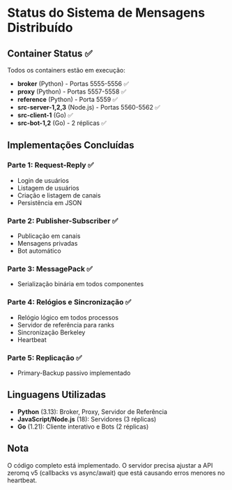 # Status do Sistema de Mensagens Distribuído

## Container Status ✅

Todos os containers estão em execução:

- **broker** (Python) - Portas 5555-5556 ✅
- **proxy** (Python) - Portas 5557-5558 ✅
- **reference** (Python) - Porta 5559 ✅
- **src-server-1,2,3** (Node.js) - Portas 5560-5562 ✅
- **src-client-1** (Go) ✅
- **src-bot-1,2** (Go) - 2 réplicas ✅

## Implementações Concluídas

### Parte 1: Request-Reply ✅

- Login de usuários
- Listagem de usuários
- Criação e listagem de canais
- Persistência em JSON

### Parte 2: Publisher-Subscriber ✅

- Publicação em canais
- Mensagens privadas
- Bot automático

### Parte 3: MessagePack ✅

- Serialização binária em todos componentes

### Parte 4: Relógios e Sincronização ✅

- Relógio lógico em todos processos
- Servidor de referência para ranks
- Sincronização Berkeley
- Heartbeat

### Parte 5: Replicação ✅

- Primary-Backup passivo implementado

## Linguagens Utilizadas

- **Python** (3.13): Broker, Proxy, Servidor de Referência
- **JavaScript/Node.js** (18): Servidores (3 réplicas)
- **Go** (1.21): Cliente interativo e Bots (2 réplicas)

## Nota

O código completo está implementado. O servidor precisa ajustar a API zeromq v5 (callbacks vs async/await) que está causando erros menores no heartbeat.
